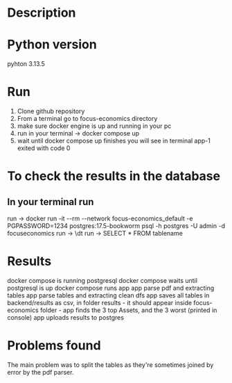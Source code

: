 # Description

# Python version

pyhton 3.13.5


# Run

1) Clone github repository
2) From a terminal go to focus-economics directory 
3) make sure docker engine is up and running in your pc
4) run in your terminal -> docker compose up 
5) wait until docker compose up finishes you will see in terminal app-1 exited with code 0


# To check the results in the database


## In your terminal run

run -> docker run -it --rm --network focus-economics_default -e PGPASSWORD=1234 postgres:17.5-bookworm psql -h postgres -U admin -d focuseconomics
run -> \dt 
run -> SELECT * FROM tablename


# Results

docker compose is running postgresql
docker compose waits until postgresql is up
docker compose runs app
app parse pdf and extracting tables
app parse tables and extracting clean dfs
app saves all tables in backend/results as csv, in folder results - it should appear inside focus-economics folder -
app finds the 3 top Assets, and the 3 worst (printed in console)
app uploads results to postgres

# Problems found

The main problem was to split the tables as they're sometimes joined by error by the pdf parser.

